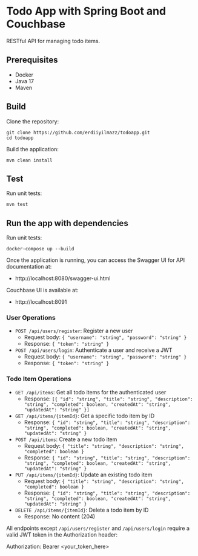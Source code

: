 # Todo App with Spring Boot and Couchbase

RESTful API for managing todo items.

## Prerequisites

- Docker
- Java 17
- Maven

## Build

   Clone the repository:
   ```
   git clone https://github.com/erdiiyilmazz/todoapp.git
   cd todoapp
   ```

   Build the application:
   ```
   mvn clean install
   ```
## Test

   Run unit tests: 
   ```
   mvn test
   ```
## Run the app with dependencies

   Run unit tests: 
   ```
   docker-compose up --build
   ```

  Once the application is running, you can access the Swagger UI for API documentation at:

  - http://localhost:8080/swagger-ui.html

  Couchbase UI is available at:

  - http://localhost:8091

### User Operations
- `POST /api/users/register`: Register a new user
  - Request body: `{ "username": "string", "password": "string" }`
  - Response: `{ "token": "string" }`
- `POST /api/users/login`: Authenticate a user and receive a JWT
  - Request body: `{ "username": "string", "password": "string" }`
  - Response: `{ "token": "string" }`

### Todo Item Operations
- `GET /api/items`: Get all todo items for the authenticated user
  - Response: `[{ "id": "string", "title": "string", "description": "string", "completed": boolean, "createdAt": "string", "updatedAt": "string" }]`
- `GET /api/items/{itemId}`: Get a specific todo item by ID
  - Response: `{ "id": "string", "title": "string", "description": "string", "completed": boolean, "createdAt": "string", "updatedAt": "string" }`
- `POST /api/items`: Create a new todo item
  - Request body: `{ "title": "string", "description": "string", "completed": boolean }`
  - Response: `{ "id": "string", "title": "string", "description": "string", "completed": boolean, "createdAt": "string", "updatedAt": "string" }`
- `PUT /api/items/{itemId}`: Update an existing todo item
  - Request body: `{ "title": "string", "description": "string", "completed": boolean }`
  - Response: `{ "id": "string", "title": "string", "description": "string", "completed": boolean, "createdAt": "string", "updatedAt": "string" }`
- `DELETE /api/items/{itemId}`: Delete a todo item by ID
  - Response: No content (204)

All endpoints except `/api/users/register` and `/api/users/login` require a valid JWT token in the Authorization header:

Authorization: Bearer <your_token_here>

